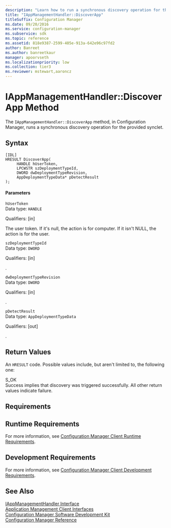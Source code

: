 ```yaml
---
description: "Learn how to run a synchronous discovery operation for the provided synclet using IAppManagementHandler::DiscoveryApp."
title: "IAppManagementHandler::DiscoverApp"
titleSuffix: Configuration Manager
ms.date: 09/20/2016
ms.service: configuration-manager
ms.subservice: sdk
ms.topic: reference
ms.assetid: 818e9387-2599-405e-913a-642e96c97fd2
author: Banreet
ms.author: banreetkaur
manager: apoorvseth
ms.localizationpriority: low
ms.collection: tier3
ms.reviewer: mstewart,aaroncz 
---
```

# IAppManagementHandler::DiscoverApp Method
The `IAppManagementHandler::DiscoverApp` method, in Configuration Manager, runs a synchronous discovery operation for the provided synclet.  

## Syntax  

```  
[IDL]  
HRESULT DiscoverApp(  
     HANDLE hUserToken,  
     LPCWSTR szDeploymentTypeId,  
     DWORD dwDeploymentTypeRevision,  
     AppDeploymentTypeData* pDetectResult  
);  
```  

#### Parameters  
 `hUserToken`  
 Data type: `HANDLE`  

 Qualifiers: [in]  

 The user token. If it's null, the action is for computer. If it isn't NULL, the action is for the user.  

 `szDeploymentTypeId`  
 Data type: `DWORD`  

 Qualifiers: [in]  

 .   

 `dwDeploymentTypeRevision`  
 Data type: `DWORD`  

 Qualifiers: [in]  

 .   

 `pDetectResult`  
 Data type: `AppDeploymentTypeData`  

 Qualifiers: [out]  

 .   

## Return Values  
 An `HRESULT` code. Possible values include, but aren't limited to, the following one:  

 S_OK  
 Success implies that discovery was triggered successfully.  All other return values indicate failure.  

## Requirements  

## Runtime Requirements  
 For more information, see [Configuration Manager Client Runtime Requirements](../../../../../develop/core/reqs/client-runtime-requirements.md).  

## Development Requirements  
 For more information, see [Configuration Manager Client Development Requirements](../../../../../develop/core/reqs/client-development-requirements.md).  

## See Also  
 [IAppManagementHandler Interface](../../../../../develop/reference/core/clients/client-classes/iappmanagementhandler-interface.md)   
 [Application Management Client Interfaces](../../../../../develop/reference/core/clients/client-classes/application-management-client-interfaces.md)   
 [Configuration Manager Software Development Kit](../../../../../develop/core/misc/system-center-configuration-manager-sdk.md)   
 [Configuration Manager Reference](../../../../../develop/reference/configuration-manager-reference.md)
